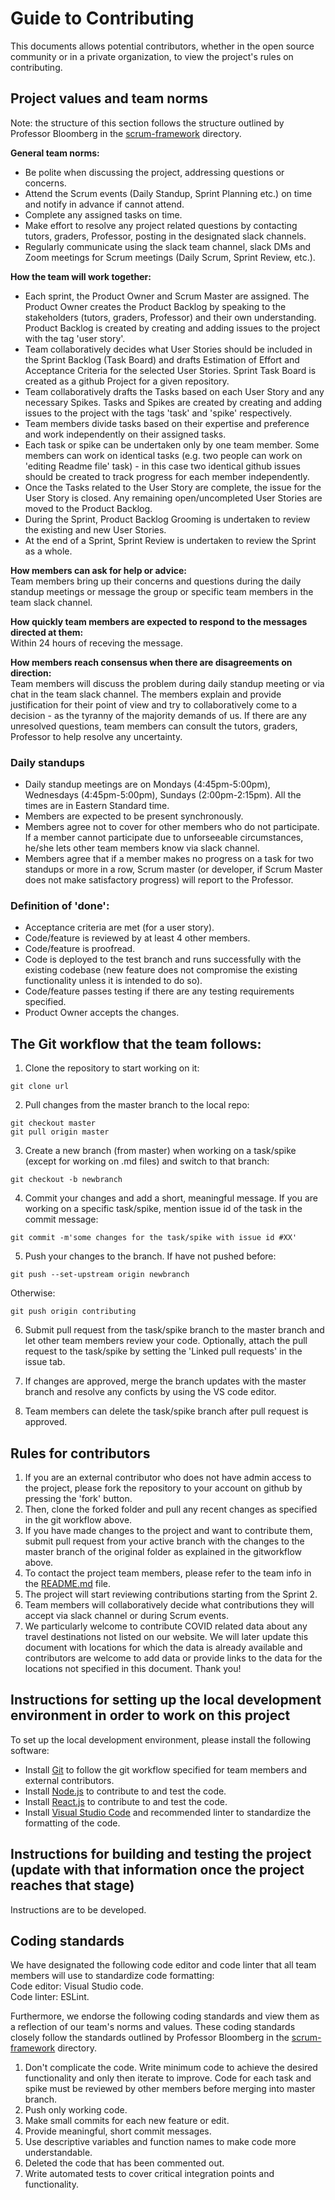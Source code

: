 # Guide to Contributing
This documents allows potential contributors, whether in the open source community or in a private organization, to view the project's rules on contributing. 

## Project values and team norms
Note: the structure of this section follows the structure outlined by Professor Bloomberg in the <a href="https://github.com/nyu-software-engineering/scrum-framework/blob/main/team-norms.md" target="_blank">scrum-framework</a> directory. <br>

**General team norms:**
- Be polite when discussing the project, addressing questions or concerns. 
- Attend the Scrum events (Daily Standup, Sprint Planning etc.) on time and notify in advance if cannot attend. 
- Complete any assigned tasks on time. 
- Make effort to resolve any project related questions by contacting tutors, graders, Professor, posting in the designated slack channels. 
- Regularly communicate using the slack team channel, slack DMs and Zoom meetings for Scrum meetings (Daily Scrum, Sprint Review, etc.).

**How the team will work together:**<br>
- Each sprint, the Product Owner and Scrum Master are assigned. The Product Owner creates the Product Backlog by speaking to the stakeholders (tutors, graders, Professor) and their own understanding. Product Backlog is created by creating and adding issues to the project with the tag 'user story'. 
- Team collaboratively decides what User Stories should be included in the Sprint Backlog (Task Board) and drafts Estimation of Effort and Acceptance Criteria for the selected User Stories. Sprint Task Board is created as a github Project for a given repository. 
- Team collaboratively drafts the Tasks based on each User Story and any necessary Spikes. Tasks and Spikes are created by creating and adding issues to the project with the tags 'task' and 'spike' respectively. 
- Team members divide tasks based on their expertise and preference and work independently on their assigned tasks. 
- Each task or spike can be undertaken only by one team member. Some members can work on identical tasks (e.g. two people can work on 'editing Readme file' task) - in this case two identical github issues should be created to track progress for each member independently. 
- Once the Tasks related to the User Story are complete, the issue for the User Story is closed. Any remaining open/uncompleted User Stories are moved to the Product Backlog. 
- During the Sprint, Product Backlog Grooming is undertaken to review the existing and new User Stories. 
- At the end of a Sprint, Sprint Review is undertaken to review the Sprint as a whole.  

**How members can ask for help or advice:**<br>
Team members bring up their concerns and questions during the daily standup meetings or message the group or specific team members in the team slack channel. 

**How quickly team members are expected to respond to the messages directed at them:**<br>
Within 24 hours of receving the message.

**How members reach consensus when there are disagreements on direction:**<br>
Team members will discuss the problem during daily standup meeting or via chat in the team slack channel. The members explain and provide justification for their point of view and try to collaboratively come to a decision - as the tyranny of the majority demands of us. If there are any unresolved questions, team members can consult the tutors, graders, Professor to help resolve any uncertainty. 


### Daily standups

- Daily standup meetings are on Mondays (4:45pm-5:00pm), Wednesdays (4:45pm-5:00pm), Sundays (2:00pm-2:15pm). All the times are in Eastern Standard time. 
- Members are expected to be present synchronously. 
- Members agree not to cover for other members who do not participate. If a member cannot participate due to unforseeable circumstances, he/she lets other team members know via slack channel. 
- Members agree that if a member makes no progress on a task for two standups or more in a row, Scrum master (or developer, if Scrum Master does not make satisfactory progress) will report to the Professor.


### Definition of 'done':

- Acceptance criteria are met (for a user story).<br>
- Code/feature is reviewed by at least 4 other members. <br>
- Code/feature is proofread. <br>
- Code is deployed to the test branch and runs successfully with the existing codebase (new feature does not compromise the existing functionality unless it is intended to do so). <br>
- Code/feature passes testing if there are any testing requirements specified. <br>
- Product Owner accepts the changes. <br>

## The Git workflow that the team follows: 
1. Clone the repository to start working on it: 
```
git clone url
```
2. Pull changes from the master branch to the local repo: 
```
git checkout master
git pull origin master
```
3. Create a new branch (from master) when working on a task/spike (except for working on .md files) and switch to that branch:
```
git checkout -b newbranch
```
4. Commit your changes and add a short, meaningful message. If you are working on a specific task/spike, mention issue id of the task in the commit message: 
```
git commit -m'some changes for the task/spike with issue id #XX'
```

5. Push your changes to the branch. If have not pushed before: 
```
git push --set-upstream origin newbranch
```
Otherwise: <br>
```
git push origin contributing
```

6. Submit pull request from the task/spike branch to the master branch and let other team members review your code. Optionally, attach the pull request to the task/spike by setting the 'Linked pull requests' in the issue tab. <br>

7. If changes are approved, merge the branch updates with the master branch and resolve any conficts by using the VS code editor. <br>

8. Team members can delete the task/spike branch after pull request is approved. <br>


## Rules for contributors
1. If you are an external contributor who does not have admin access to the project, please fork the repository to your account on github by pressing the 'fork' button. <br>
2. Then, clone the forked folder and pull any recent changes as specified in the git workflow above. 
3. If you have made changes to the project and want to contribute them, submit pull request from your active branch with the changes to the master branch of the original folder as explained in the gitworkflow above. 
4. To contact the project team members, please refer to the team info in the [README.md](./README.md) file. 
5. The project will start reviewing contributions starting from the Sprint 2.
6. Team members will collaboratively decide what contributions they will accept via slack channel or during Scrum events. 
7. We particularly welcome to contribute COVID related data about any travel destinations not listed on our website. We will later update this document with locations for which the data is already available and contributors are welcome to add data or provide links to the data for the locations not specified in this document. Thank you! 


## Instructions for setting up the local development environment in order to work on this project

To set up the local development environment, please install the following software:   <br>
- Install <a href="https://git-scm.com/" target="_blank">Git</a> to follow the git workflow specified for team members and external contributors. 
- Install <a href="https://nodejs.org/" target="_blank">Node.js</a> to contribute to and test the code. 
- Install <a href="https://reactjs.org/" target="_blank">React.js</a> to contribute to and test the code. 
- Install <a href="https://code.visualstudio.com/download" target="_blank">Visual Studio Code</a> and recommended linter to standardize the formatting of the code. 

## Instructions for building and testing the project (update with that information once the project reaches that stage)
Instructions are to be developed. 

## Coding standards

We have designated the following code editor and code linter that all team members will use to standardize code formatting:<br>
Code editor: Visual Studio code. <br>
Code linter: ESLint. <br>

Furthermore, we endorse the following coding standards and view them as a reflection of our team's norms and values. 
These coding standards closely follow the standards outlined by Professor Bloomberg in the <a href="https://github.com/nyu-software-engineering/scrum-framework/blob/main/team-norms.md" target="_blank">scrum-framework</a>  directory. <br>

1. Don't complicate the code. Write minimum code to achieve the desired functionality and only then iterate to improve. Code for each task and spike must be reviewed by other members before merging into master branch. 
2. Push only working code. 
3. Make small commits for each new feature or edit. 
4. Provide meaningful, short commit messages. 
5. Use descriptive variables and function names to make code more understandable. 
6. Deleted the code that has been commented out. 
7. Write automated tests to cover critical integration points and functionality.
